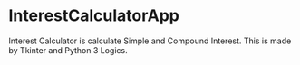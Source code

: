 # InterestCalculatorApp
Interest Calculator is calculate Simple and Compound Interest. This is made by Tkinter and Python 3 Logics.
